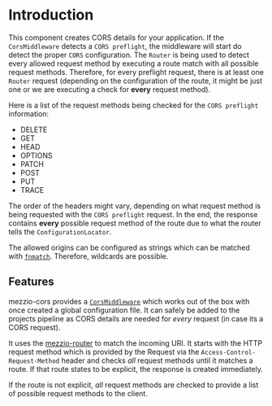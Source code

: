 # Introduction

This component creates CORS details for your application. If the
`CorsMiddleware` detects a `CORS preflight`, the middleware will start do detect
the proper `CORS` configuration. The `Router` is being used to detect every
allowed request method by executing a route match with all possible request
methods. Therefore, for every preflight request, there is at least one `Router`
request (depending on the configuration of the route, it might be just one or we
are executing a check for **every** request method).

Here is a list of the request methods being checked for the `CORS preflight`
information:

- DELETE
- GET
- HEAD
- OPTIONS
- PATCH
- POST
- PUT
- TRACE

The order of the headers might vary, depending on what request method is being
requested with the `CORS preflight` request. In the end, the response contains
**every** possible request method of the route due to what the router tells the
`ConfigurationLocator`.

The allowed origins can be configured as strings which can be matched with
[`fnmatch`](https://www.php.net/manual/en/function.fnmatch.php). Therefore,
wildcards are possible.

## Features

mezzio-cors provides a [`CorsMiddleware`](middleware.md) which works out of the
box with once created a global configuration file. It can safely be added to the
projects pipeline as CORS details are needed for *every* request (in case its a
CORS request).

It uses the [mezzio-router](https://github.com/mezzio/mezzio-router) to match
the incoming URI. It starts with the HTTP request method which is provided by
the Request via the `Access-Control-Request-Method` header and checks *all*
request methods until it matches a route. If that route states to be explicit,
the response is created immediately.

If the route is not explicit, *all* request methods are checked to provide a
list of possible request methods to the client.
